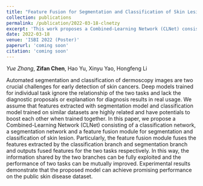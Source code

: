 ```yaml
---
title: "Feature Fusion for Segmentation and Classification of Skin Lesions"
collection: publications
permalink: /publication/2022-03-18-clnetzy
excerpt: 'This work proposes a Combined-Learning Network (CLNet) consisting of a classification network, a segmentation network and a feature fusion module for segmentation and classification of skin lesion.'
date: 2022-03-18
venue: 'ISBI 2022 (Poster)'
paperurl: 'coming soon'
citation: 'coming soon'
---
```

*Yue Zhang*, **Zifan Chen**, Hao Yu, Xinyu Yao, Hongfeng Li

Automated segmentation and classification of dermoscopy images are two crucial challenges for early detection of skin cancers. Deep models trained for individual task ignore the relationship of the two tasks and lack the diagnostic proposals or explanation for diagnosis results in real usage. We assume that features extracted with segmentation model and classification model trained on similar datasets are highly related and have potentials to boost each other when trained together. In this paper, we propose a Combined-Learning Network (CLNet) consisting of a classification network, a segmentation network and a feature fusion module for segmentation and classification of skin lesion. Particularly, the feature fusion module fuses the features extracted by the classification branch and segmentation branch and outputs fused features for the two tasks respectively. In this way, the information shared by the two branches can be fully exploited and the performance of two tasks can be mutually improved. Experimental results demonstrate that the proposed model can achieve promising performance on the public skin disease dataset.


